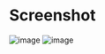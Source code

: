 # Screenshot
![image](https://github.com/BurciagaAA128/CRUD_POCKETS_V2_CLIENTE/assets/146780951/a27003e7-289a-4560-84bf-f33afa317e13)
![image](https://github.com/BurciagaAA128/CRUD_POCKETS_V2_CLIENTE/assets/146780951/d06d0eb8-7fed-4661-9a85-8613c9defde1)



